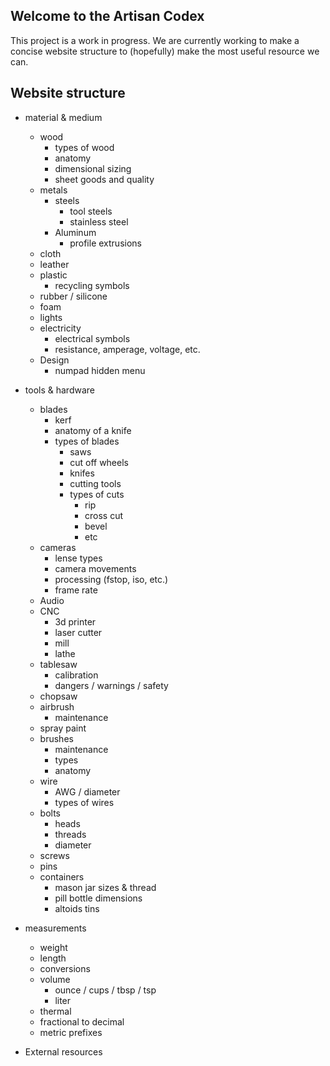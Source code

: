 ## Welcome to the Artisan Codex

This project is a work in progress. We are currently working to make a concise website structure to (hopefully) make the most useful resource we can.

## Website structure

- material & medium

	- wood
		- types of wood
		- anatomy
		- dimensional sizing
		- sheet goods and quality
	- metals
		- steels
			- tool steels
			- stainless steel
		- Aluminum
			- profile extrusions
	- cloth
	- leather
	- plastic
		- recycling symbols
	- rubber / silicone
	- foam
	- lights
	- electricity
		- electrical symbols
		- resistance, amperage, voltage, etc.
	- Design
		- numpad hidden menu
- tools & hardware
	- blades
		- kerf
		- anatomy of a knife
		- types of blades
			- saws
			- cut off wheels
			- knifes
			- cutting tools
			- types of cuts
				- rip
				- cross cut
				- bevel
				- etc
	- cameras
		- lense types
		- camera movements
		- processing (fstop, iso, etc.)
		- frame rate
	- Audio
	- CNC
		- 3d printer
		- laser cutter
		- mill
		- lathe
	- tablesaw
		- calibration
		- dangers / warnings / safety
	- chopsaw
	- airbrush
		- maintenance
	- spray paint
	- brushes
		- maintenance
		- types
		- anatomy
	- wire
		- AWG / diameter
		- types of wires
	- bolts
		- heads
		- threads
		- diameter
	- screws
	- pins
	- containers
		- mason jar sizes & thread
		- pill bottle dimensions
		- altoids tins
- measurements
	- weight
	- length
    - conversions
	- volume
		- ounce / cups / tbsp / tsp
		- liter
	- thermal
	- fractional to decimal
	- metric prefixes
- External resources
